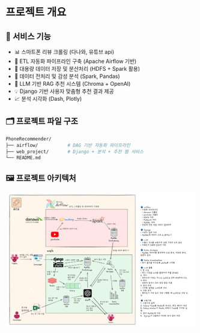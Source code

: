 # 프로젝트 개요

## 🔧 서비스 기능

- 📊 스마트폰 리뷰 크롤링 (다나와, 유튜브 api)
- 🔄 ETL 자동화 파이프라인 구축 (Apache Airflow 기반)
- 📂 대용량 데이터 저장 및 분산처리 (HDFS + Spark 활용)
- 🧼 데이터 전처리 및 감성 분석 (Spark, Pandas)
- 🧠 LLM 기반 RAG 추천 시스템 (Chroma + OpenAI)
- 💡 Django 기반 사용자 맞춤형 추천 결과 제공
- 📈 분석 시각화 (Dash, Plotly)

## 🗂 프로젝트 파일 구조

```bash
PhoneRecommender/
├── airflow/           # DAG 기반 자동화 파이프라인
├── web_project/       # Django + 분석 + 추천 웹 서비스
└── README.md
```

## 🖼 프로젝트 아키텍처
![image](./images/architecture.png)
